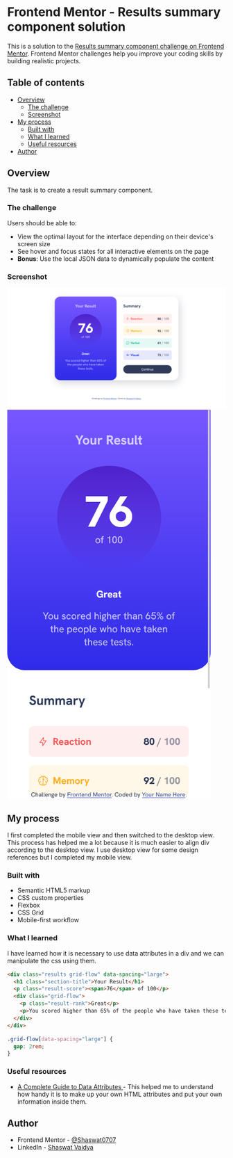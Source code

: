 # Frontend Mentor - Results summary component solution

This is a solution to the [Results summary component challenge on Frontend Mentor](https://www.frontendmentor.io/challenges/results-summary-component-CE_K6s0maV). Frontend Mentor challenges help you improve your coding skills by building realistic projects.

## Table of contents

- [Overview](#overview)
  - [The challenge](#the-challenge)
  - [Screenshot](#screenshot)
- [My process](#my-process)
  - [Built with](#built-with)
  - [What I learned](#what-i-learned)
  - [Useful resources](#useful-resources)
- [Author](#author)

## Overview

The task is to create a result summary component.

### The challenge

Users should be able to:

- View the optimal layout for the interface depending on their device's screen size
- See hover and focus states for all interactive elements on the page
- **Bonus**: Use the local JSON data to dynamically populate the content

### Screenshot

![](./screenshot-desktop.png)
![](./screenshot-mobile.png)

## My process

I first completed the mobile view and then switched to the desktop view. This process has helped me a lot because it is much easier to align div according to the desktop view. I use desktop view for some design references but I completed my mobile view.

### Built with

- Semantic HTML5 markup
- CSS custom properties
- Flexbox
- CSS Grid
- Mobile-first workflow

### What I learned

I have learned how it is necessary to use data attributes in a div and we can manipulate the css using them.

```html
<div class="results grid-flow" data-spacing="large">
  <h1 class="section-title">Your Result</h1>
  <p class="result-score"><span>76</span> of 100</p>
  <div class="grid-flow">
    <p class="result-rank">Great</p>
    <p>You scored higher than 65% of the people who have taken these tests.</p>
  </div>
</div>
```

```css
.grid-flow[data-spacing="large"] {
  gap: 2rem;
}
```

### Useful resources

- [A Complete Guide to Data Attributes ](https://css-tricks.com/a-complete-guide-to-data-attributes/) - This helped me to understand how handy it is to make up your own HTML attributes and put your own information inside them.

## Author

- Frontend Mentor - [@Shaswat0707](https://www.frontendmentor.io/profile/Shaswat0707)
- LinkedIn - [Shaswat Vaidya](https://www.linkedin.com/in/shaswat-vaidya-618a427b/)
